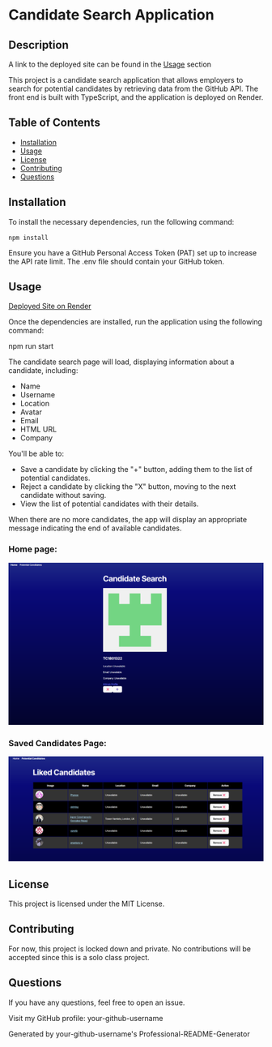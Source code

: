 # Candidate Search Application

## Description

A link to the deployed site can be found in the [Usage](#usage) section

This project is a candidate search application that allows employers to search for potential candidates by retrieving data from the GitHub API. The front end is built with TypeScript, and the application is deployed on Render.

## Table of Contents

- [Installation](#installation)
- [Usage](#usage)
- [License](#license)
- [Contributing](#contributing)
- [Questions](#questions)

## Installation

To install the necessary dependencies, run the following command:
```
npm install
```
Ensure you have a GitHub Personal Access Token (PAT) set up to increase the API rate limit. The .env file should contain your GitHub token.

## Usage

[Deployed Site on Render](https://challenge-13-candidate-search-1.onrender.com)


Once the dependencies are installed, run the application using the following command:

npm run start

The candidate search page will load, displaying information about a candidate, including:

- Name
- Username
- Location
- Avatar
- Email
- HTML URL
- Company

You'll be able to:

- Save a candidate by clicking the "+" button, adding them to the list of potential candidates.
- Reject a candidate by clicking the "X" button, moving to the next candidate without saving.
- View the list of potential candidates with their details.

When there are no more candidates, the app will display an appropriate message indicating the end of available candidates.

### Home page:

![Homepage](./images/homepage.png)

### Saved Candidates Page:

![SavedCandidatesPage](./images/savedCandidates.png)

## License

This project is licensed under the MIT License.

## Contributing

For now, this project is locked down and private. No contributions will be accepted since this is a solo class project.

## Questions

If you have any questions, feel free to open an issue.

Visit my GitHub profile: your-github-username

Generated by your-github-username's Professional-README-Generator